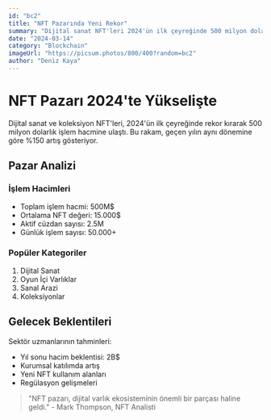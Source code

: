 ```yaml
---
id: "bc2"
title: "NFT Pazarında Yeni Rekor"
summary: "Dijital sanat NFT'leri 2024'ün ilk çeyreğinde 500 milyon dolarlık işlem hacmine ulaştı."
date: "2024-03-14"
category: "Blockchain"
imageUrl: "https://picsum.photos/800/400?random=bc2"
author: "Deniz Kaya"
---
```


# NFT Pazarı 2024'te Yükselişte

Dijital sanat ve koleksiyon NFT'leri, 2024'ün ilk çeyreğinde rekor kırarak 500 milyon dolarlık işlem hacmine ulaştı. Bu rakam, geçen yılın aynı dönemine göre %150 artış gösteriyor.

## Pazar Analizi

### İşlem Hacimleri
- Toplam işlem hacmi: 500M$
- Ortalama NFT değeri: 15.000$
- Aktif cüzdan sayısı: 2.5M
- Günlük işlem sayısı: 50.000+

### Popüler Kategoriler
1. Dijital Sanat
2. Oyun İçi Varlıklar
3. Sanal Arazi
4. Koleksiyonlar

## Gelecek Beklentileri

Sektör uzmanlarının tahminleri:
- Yıl sonu hacim beklentisi: 2B$
- Kurumsal katılımda artış
- Yeni NFT kullanım alanları
- Regülasyon gelişmeleri

> "NFT pazarı, dijital varlık ekosisteminin önemli bir parçası haline geldi." - Mark Thompson, NFT Analisti 
